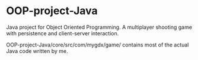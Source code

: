 # OOP-project-Java
Java project for Object Oriented Programming. A multiplayer shooting game with persistence and client-server interaction.


OOP-project-Java/core/src/com/mygdx/game/ contains most of the actual Java code written by me.
